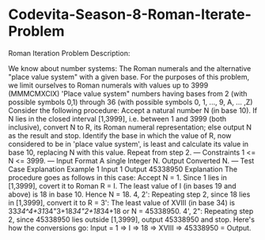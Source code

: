 # Codevita-Season-8-Roman-Iterate-Problem
 
Roman Iteration
Problem Description:

We know about number systems: The Roman numerals and the alternative "place value system" with a given base. For the purposes of this problem, we limit ourselves to
Roman numerals with values up to 3999 (MMMCMXCIX)
'Place value system" numbers having bases from 2 (with possible symbols 0,1) through 36 (with possible symbols 0, 1, ..., 9, A, ... ,Z) Consider the following procedure:
Accept a natural number N (in base 10).
If N lies in the closed interval [1,3999], i.e. between 1 and 3999 (both inclusive), convert N to R, its Roman numeral representation; else output N as the result and stop.
Identify the base in which the value of R, now considered to be in 'place value system', is least and calculate its value in base 10, replacing N with this value.
Repeat from step 2.
— Constraints
1 <= N <= 3999.
— Input Format
A single Integer N.
Output
Converted N.
— Test Case
Explanation
Example 1 Input
1
Output
45338950 Explanation The procedure goes as follows in this case:
Accept N = 1.
Since 1 lies in [1,3999], covert it to Roman R = I.
The least value of I (in bases 19 and above) is 18 in base 10. Hence N = 18.
4, 2': Repeating step 2, since 18 lies in [1,3999], convert it to R =
3': The least value of XVIII (in base 34) is 33*34^4+31*34"3+18*34"2+18*34+18 or N = 45338950.
4', 2": Repeating step 2, since 45338950 lies outside [1,3999], output 45338950 and stop.
Here's how the conversions go: Input = 1 => I => 18 => XVIII => 45338950 = Output.

